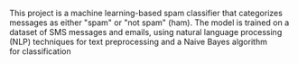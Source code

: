 This project is a machine learning-based spam classifier that categorizes messages as either "spam" or "not spam" (ham). The model is trained on a dataset of SMS messages and emails, using natural language processing (NLP) techniques for text preprocessing and a Naive Bayes algorithm for classification
